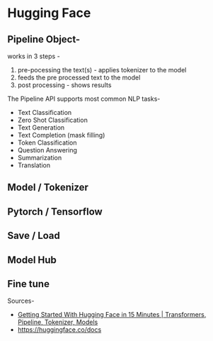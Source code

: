 # Hugging Face

## Pipeline Object-
works in 3 steps -
1) pre-pocessing the text(s) -  applies tokenizer to the model
2) feeds the pre processed text to the model 
3) post processing - shows results

The Pipeline API supports most common NLP tasks-
- Text Classification
- Zero Shot Classification
- Text Generation
- Text Completion (mask filling)
- Token Classification
- Question Answering
- Summarization
- Translation

## Model / Tokenizer

## Pytorch / Tensorflow

## Save / Load

## Model Hub

## Fine tune

Sources-
- [Getting Started With Hugging Face in 15 Minutes | Transformers, Pipeline, Tokenizer, Models](https://youtu.be/QEaBAZQCtwE)
- https://huggingface.co/docs